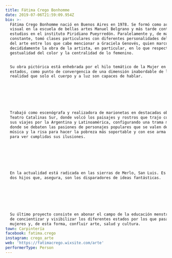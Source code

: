 ```yaml
---
title: Fátima Crego Bonhomme
date: 2019-07-06T21:59:09.954Z
bio: >-
  ​Fátima Crego Bonhomme nació en Buenos Aires en 1978. Se formó como artista
  visual en la escuela de bellas artes Manuel Belgrano y más tarde continuó sus
  estudios en el instituto Piridiano Pueyrredón. Paralelamente y, de manera
  constante, tomó clases particulares con diferentes personalidades del mundo
  del arte entre los que cabe mencionar a Graciela Genovés, quien marcó
  decididamente la obra de la artista, en particular, en lo que respecta a la
  gestualidad del color y la centralidad de lo femenino.


  Su obra pictórica está enhebrada por el hilo temático de la Mujer en todos sus
  estados, como punto de convergencia de una dimensión inabordable de la
  realidad que solo el cuerpo y a luz son capaces de hablar.



   



  Trabajó como escenógrafa y realizadora de marionetas en destacadas obras en el
  Teatro Catalinas Sur, donde volcó los paisajes y rostros que trajo consigo de
  sus viajes por la Argentina y Latinoamérica, configurando una trama miscelánea
  donde se debaten las pasiones de personajes populares que se valen de la
  música y la risa para hacer la pobreza más soportable y con ese arma luchar
  para ver cumplidas sus ilusiones.



   



  En la actualidad está radicada en las sierras de Merlo, San Luis. Es madre de
  dos hijos que, asegura, son los disparadores de ideas fantásticas.



   



  Su último proyecto consiste en abonar el campo de la educación menstrual a fin
  de concientizar y visibilizar los diferentes estados por los que pasan las
  mujeres y, de esta forma, confluir arte, salud y cultura.
town: Carpintería
facebook: fatima.crego
instagram: crego_arte
web: 'https://fatimacrego.wixsite.com/arte'
performerType: Person
---
```


